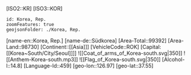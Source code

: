 ﻿---
location: [37.55,126.97]
type: Country
tags:
- geo/Country

SpocWebEntityId: 26941
isDeleted: false
confidential: public
aliases:
- South-Korea
- Korea-Republic
- Südkorea 
---
[ISO2::KR]
[ISO3::KOR]
```leaflet
id: Korea, Rep.
zoomFeatures: true
geojsonFolder: ./Korea, Rep.
```

[name-en::Korea, Rep.]
[name-de::Südkorea]
[Area-Total::99392]
[Area-Land::98730]
[Continent::[[Asia]]]
[VehicleCode::ROK]
[Capital:[[Korea~South/City/Seoul]]]]
![[Coat_of_arms_of_Korea-south.svg|350]]
![[Anthem-Korea-south.mp3]]
![[Flag_of_Korea-south.svg|350]]
[Alcohol-l::14.8]
[Language-Id::459]
[geo-lon::126.97]
[geo-lat::37.55]

